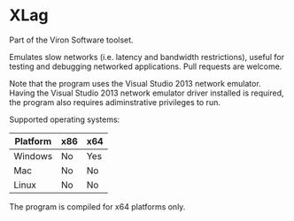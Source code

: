 # XLag
Part of the Viron Software toolset.

Emulates slow networks (i.e. latency and bandwidth restrictions), useful for testing and debugging networked applications. Pull requests are welcome.

Note that the program uses the Visual Studio 2013 network emulator. Having the Visual Studio 2013 network emulator driver installed is required, the program also requires adiminstrative privileges to run.

Supported operating systems:

| Platform      | x86           | x64           |
| ------------- | ------------- | ------------- |
| Windows       | No            | Yes           |
| Mac           | No            | No            |
| Linux         | No            | No            |

The program is compiled for x64 platforms only.
